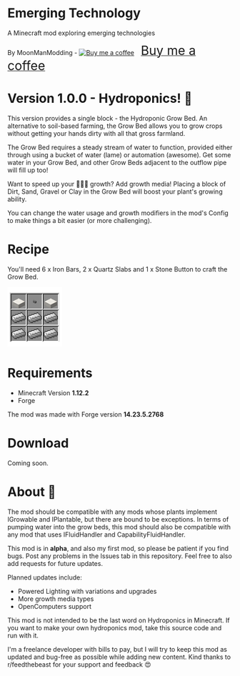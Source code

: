 # Emerging Technology
<p>A Minecraft mod exploring emerging technologies</p>

By MoonManModding - <link href="https://fonts.googleapis.com/css?family=Cookie" rel="stylesheet"><a class="bmc-button" target="_blank" href="https://www.buymeacoffee.com/6KXahpF"><img src="https://cdn.buymeacoffee.com/buttons/bmc-new-btn-logo.svg" alt="Buy me a coffee"><span style="margin-left:15px;font-size:28px !important;">Buy me a coffee</span></a>

# Version 1.0.0 - Hydroponics! 🌱

This version provides a single block - the Hydroponic Grow Bed. An alternative to soil-based farming, the Grow Bed allows you to grow crops without getting your hands dirty with all that gross farmland.

The Grow Bed requires a steady stream of water to function, provided either through using a bucket of water (lame) or  automation (awesome). Get some water in your Grow Bed, and other Grow Beds adjacent to the outflow pipe will fill up too!

Want to speed up your 🌾🌾🌾 growth? Add growth media! Placing a block of Dirt, Sand, Gravel or Clay in the Grow Bed will boost your plant's growing ability.

You can change the water usage and growth modifiers in the mod's Config to make things a bit easier (or more challenging).

# Recipe

You'll need 6 x Iron Bars, 2 x Quartz Slabs and 1 x Stone Button to craft the Grow Bed.

<img src="HydroponicRecipe.png" alt="Recipe">

# Requirements
- Minecraft Version <b>1.12.2</b>
- Forge

The mod was made with Forge version <b>14.23.5.2768</b>

# Download
Coming soon.

# About 🔬

The mod should be compatible with any mods whose plants implement IGrowable and IPlantable, but there are bound to be exceptions. In terms of pumping water into the grow beds, this mod should also be compatible with any mod that uses IFluidHandler and CapabilityFluidHandler.

This mod is in <b>alpha</b>, and also my first mod, so please be patient if you find bugs. Post any problems in the Issues tab in this repository. Feel free to also add requests for future updates.

Planned updates include:

- Powered Lighting with variations and upgrades
- More growth media types
- OpenComputers support

This mod is not intended to be the last word on Hydroponics in Minecraft. If you want to make your own hydroponics mod, take this source code and run with it.

I'm a freelance developer with bills to pay, but I will try to keep this mod as updated and bug-free as possible while adding new content. Kind thanks to r/feedthebeast for your support and feedback 😍


